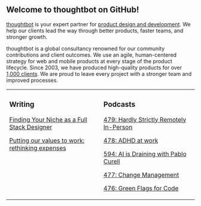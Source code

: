 ## Welcome to thoughtbot on GitHub!

[thoughtbot][1] is your expert partner for [product design and development][2].
We help our clients lead the way through better products, faster teams, and stronger growth.

thoughtbot is a global consultancy renowned for our community contributions and
client outcomes. We use an agile, human-centered strategy for web and mobile
products at every stage of the product lifecycle. Since 2003, we have produced
high-quality products for over [1,000 clients][3]. We are proud to leave every
project with a stronger team and improved processes.

<table><tr><td valign="top" width="50%">

### Writing

<!-- blog starts -->
[Finding Your Niche as a Full Stack Designer](https://feed.thoughtbot.com/link/24077/17186592/finding-your-niche-as-a-full-stack-designer)

[Putting our values to work: rethinking expenses](https://feed.thoughtbot.com/link/24077/17185859/putting-our-values-to-work-rethinking-expenses)

<!-- blog ends -->
</td><td valign="top" width="50%">

### Podcasts

<!-- podcasts starts -->
[479: Hardly Strictly Remotely In-Person](https://bikeshed.thoughtbot.com/479)

[478: ADHD at work](https://bikeshed.thoughtbot.com/478)

[594: AI is Draining with Pablo Curell](https://podcast.thoughtbot.com/594)

[477: Change Management](https://bikeshed.thoughtbot.com/477)

[476: Green Flags for Code](https://bikeshed.thoughtbot.com/476)

<!-- podcasts ends -->
</td></tr></table>

[1]: https://thoughtbot.com
[2]: https://thoughtbot.com/services
[3]: https://thoughtbot.com/case-studies
